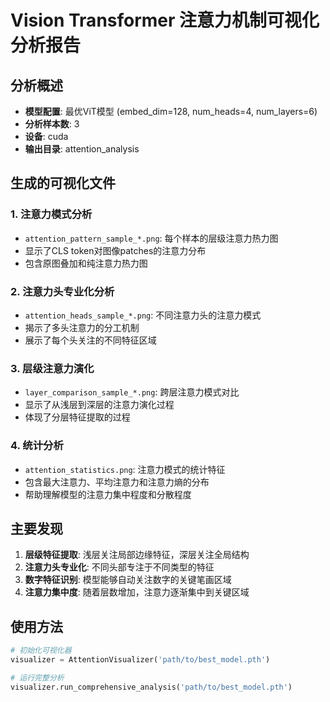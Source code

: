 # Vision Transformer 注意力机制可视化分析报告

## 分析概述

- **模型配置**: 最优ViT模型 (embed_dim=128, num_heads=4, num_layers=6)
- **分析样本数**: 3
- **设备**: cuda
- **输出目录**: attention_analysis

## 生成的可视化文件

### 1. 注意力模式分析
- `attention_pattern_sample_*.png`: 每个样本的层级注意力热力图
- 显示了CLS token对图像patches的注意力分布
- 包含原图叠加和纯注意力热力图

### 2. 注意力头专业化分析
- `attention_heads_sample_*.png`: 不同注意力头的注意力模式
- 揭示了多头注意力的分工机制
- 展示了每个头关注的不同特征区域

### 3. 层级注意力演化
- `layer_comparison_sample_*.png`: 跨层注意力模式对比
- 显示了从浅层到深层的注意力演化过程
- 体现了分层特征提取的过程

### 4. 统计分析
- `attention_statistics.png`: 注意力模式的统计特征
- 包含最大注意力、平均注意力和注意力熵的分布
- 帮助理解模型的注意力集中程度和分散程度

## 主要发现

1. **层级特征提取**: 浅层关注局部边缘特征，深层关注全局结构
2. **注意力头专业化**: 不同头部专注于不同类型的特征
3. **数字特征识别**: 模型能够自动关注数字的关键笔画区域
4. **注意力集中度**: 随着层数增加，注意力逐渐集中到关键区域

## 使用方法

```python
# 初始化可视化器
visualizer = AttentionVisualizer('path/to/best_model.pth')

# 运行完整分析
visualizer.run_comprehensive_analysis('path/to/best_model.pth')
```
